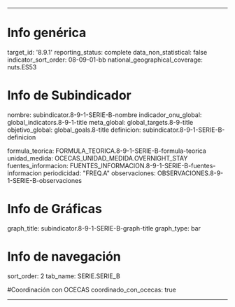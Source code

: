 ---

# Info genérica
target_id: '8.9.1'
reporting_status: complete
data_non_statistical: false
indicator_sort_order: 08-09-01-bb
national_geographical_coverage: nuts.ES53

# Info de Subindicador
nombre: subindicator.8-9-1-SERIE-B-nombre
indicador_onu_global: global_indicators.8-9-1-title
meta_global: global_targets.8-9-title
objetivo_global: global_goals.8-title
definicion: subindicator.8-9-1-SERIE-B-definicion

formula_teorica: FORMULA_TEORICA.8-9-1-SERIE-B-formula-teorica
unidad_medida: OCECAS_UNIDAD_MEDIDA.OVERNIGHT_STAY
fuentes_informacion: FUENTES_INFORMACION.8-9-1-SERIE-B-fuentes-informacion
periodicidad: "FREQ.A"
observaciones: OBSERVACIONES.8-9-1-SERIE-B-observaciones

# Info de Gráficas
graph_title: subindicator.8-9-1-SERIE-B-graph-title
graph_type: bar

# Info de navegación
sort_order: 2
tab_name: SERIE.SERIE_B

#Coordinación con OCECAS
coordinado_con_ocecas: true

---